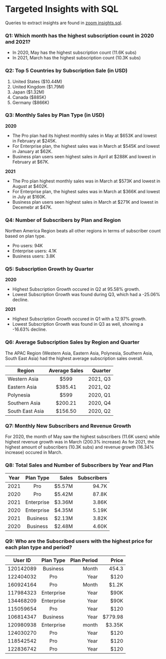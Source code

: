 # Targeted Insights with SQL
Queries to extract insights are found in [zoom insights.sql](https://github.com/zachwong00/data-analytics-projects/blob/main/Zoom%20Subscriptions%20-%20Trends%20Analysis/sql/zoom%20insights.sql).

### Q1: Which month has the highest subscription count in 2020 and 2021?
- In 2020, May has the highest subscription count (11.6K subs)
- In 2021, March has the highest subscription count (10.3K subs)
  
### Q2: Top 5 Countries by Subscription Sale (in USD)
1. United States ($10.44M)
2. United Kingdom ($1.79M)
3. Japan ($1.32M)
4. Canada ($885K)
5. Germany ($866K)

### Q3: Monthly Sales by Plan Type (in USD)
**2020**
- The Pro plan had its highest monthly sales in May at $653K and lowest in February at $245K.
- For Enterprise plan, the highest sales was in March at $545K and lowest in January at $62K.
- Business plan users seen highest sales in April at $288K and lowest in February at $67K.
  
**2021**
- The Pro plan highest monthly sales was in March at $573K and lowest in August at $402K.
- For Enterprise plan, the highest sales was in March at $366K and lowest in July at $160K.
- Business plan users seen highest sales in March at $271K and lowest in Decemebr at $47K.
  
### Q4: Number of Subscribers by Plan and Region
Northen America Region beats all other regions in terms of subscriber count based on plan type.
- Pro users: 94K
- Enterprise users: 4.1K
- Business users: 3.8K
  
### Q5: Subscription Growth by Quarter
**2020**
- Highest Subscription Growth occured in Q2 at 95.58% growth.
- Lowest Subscription Growth was found during Q3, which had a -25.06% decline.
  
**2021**
- Highest Subscription Growth occured in Q1 with a 12.97% growth.
- Lowest Subscription Growth was found in Q3 as well, showing a -16.63% decline.

### Q6: Average Subscription Sales by Region and Quarter
The APAC Region (Western Asia, Eastern Asia, Polynesia, Southern Asia, South East Asia) had the highest average subscription sales overall. 

| Region          | Average Sales | Quarter  |
| --------------- |:-------------:| --------:|
| Western Asia    | $599          | 2021, Q3 |
| Eastern Asia    | $385.41       | 2021, Q2 |
| Polynesia       | $599          | 2020, Q1 |
| Southern Asia   | $200.21       | 2020, Q4 |
| South East Asia | $156.50       | 2020, Q2 |

### Q7: Monthly New Subscribers and Revenue Growth
For 2020, the month of May saw the highest subscribers (11.6K users) while highest revenue growth was in March (200.3% increase)
As for 2021, the highest amount of subscribers (10.3K subs) and revenue growth (16.34% increase) occured in March.

### Q8: Total Sales and Number of Subscribers by Year and Plan
| Year    | Plan Type   | Sales    | Subscribers |
| ------- |:-----------:| --------:| -----------:|
| 2021    | Pro         | $5.57M   | 94.7K       |
| 2020    | Pro         | $5.42M   | 87.8K       |
| 2021    | Enterprise  | $3.36M   | 3.86K       |
| 2020    | Enterprise  | $4.35M   | 5.19K       |
| 2021    | Business    | $2.13M   | 3.82K       |
| 2020    | Business    | $2.48M   | 4.60K       |

### Q9: Who are the Subscribed users with the highest price for each plan type and period?
| User ID   | Plan Type   | Plan Period    | Price |
| ------- |:-----------:| --------:| -----------:|
| 120142089	| Business | Month | 454.3 |
| 122404032	| Pro |	Year | $120 |
| 160924164	| Pro	| Month	| $1.2K |
| 117984323	| Enterprise | Year | $90K |
| 134468209	| Enterprise | Year	| $90K |
| 115059654	| Pro	|	Year 	| $120 |
| 106814347	| Business |	Year | $779.98 |
| 120980938	| Enterprise |	month	| $3.35K |
| 124030270	| Pro	|	Year | $120 |
| 118542542	| Pro	| Year | $120 |
| 122836742	| Pro	| Year | $120 |
